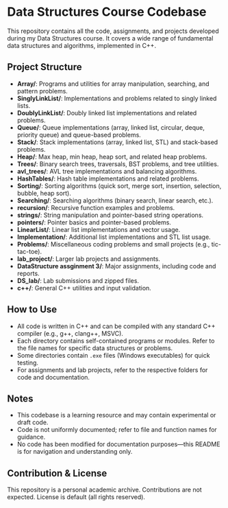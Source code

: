 # Data Structures Course Codebase

This repository contains all the code, assignments, and projects developed during my Data Structures course. It covers a wide range of fundamental data structures and algorithms, implemented in C++.

## Project Structure

- **Array/**: Programs and utilities for array manipulation, searching, and pattern problems.
- **SinglyLinkList/**: Implementations and problems related to singly linked lists.
- **DoublyLinkList/**: Doubly linked list implementations and related problems.
- **Queue/**: Queue implementations (array, linked list, circular, deque, priority queue) and queue-based problems.
- **Stack/**: Stack implementations (array, linked list, STL) and stack-based problems.
- **Heap/**: Max heap, min heap, heap sort, and related heap problems.
- **Trees/**: Binary search trees, traversals, BST problems, and tree utilities.
- **avl_trees/**: AVL tree implementations and balancing algorithms.
- **HashTables/**: Hash table implementations and related problems.
- **Sorting/**: Sorting algorithms (quick sort, merge sort, insertion, selection, bubble, heap sort).
- **Searching/**: Searching algorithms (binary search, linear search, etc.).
- **recursion/**: Recursive function examples and problems.
- **strings/**: String manipulation and pointer-based string operations.
- **pointers/**: Pointer basics and pointer-based problems.
- **LinearList/**: Linear list implementations and vector usage.
- **Implementation/**: Additional list implementations and STL list usage.
- **Problems/**: Miscellaneous coding problems and small projects (e.g., tic-tac-toe).
- **lab_project/**: Larger lab projects and assignments.
- **DataStructure assginment 3/**: Major assignments, including code and reports.
- **DS_lab/**: Lab submissions and zipped files.
- **c++/**: General C++ utilities and input validation.

## How to Use

- All code is written in C++ and can be compiled with any standard C++ compiler (e.g., g++, clang++, MSVC).
- Each directory contains self-contained programs or modules. Refer to the file names for specific data structures or problems.
- Some directories contain `.exe` files (Windows executables) for quick testing.
- For assignments and lab projects, refer to the respective folders for code and documentation.

## Notes

- This codebase is a learning resource and may contain experimental or draft code.
- Code is not uniformly documented; refer to file and function names for guidance.
- No code has been modified for documentation purposes—this README is for navigation and understanding only.

## Contribution & License

This repository is a personal academic archive. Contributions are not expected. License is default (all rights reserved). 
